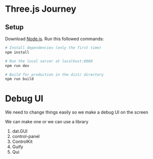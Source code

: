 # Three.js Journey

## Setup

Download [Node.js](https://nodejs.org/en/download/).
Run this followed commands:

```bash
# Install dependencies (only the first time)
npm install

# Run the local server at localhost:8080
npm run dev

# Build for production in the dist/ directory
npm run build
```

# Debug UI

We need to change things easily so we make a debug UI on the screen

We can make one or we can use a library

1. dat.GUI
2. control-panel
3. ControlKit
4. Guify
5. Qui
